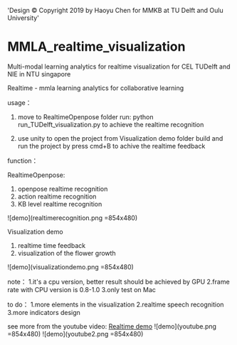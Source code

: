 
'Design © Copyright 2019 by Haoyu Chen for MMKB at TU Delft and Oulu University'

# MMLA_realtime_visualization
Multi-modal learning analytics for realtime visualization for CEL TUDelft and NIE in NTU singapore



Realtime - mmla learning analytics for collaborative learning

usage：
1. move to RealtimeOpenpose folder
run:
python run_TUDelft_visualization.py
to achieve the realtime recognition

2. use unity to open the project from Visualization demo folder
build and run the project by press cmd+B
to achive the realtime feedback


function：

RealtimeOpenpose:
1. openpose realtime recognition
2. action realtime recognition
3. KB level realtime recognition

![demo](realtimerecognition.png =854x480)

Visualization demo
1. realtime time feedback
2. visualization of the flower growth

![demo](visualizationdemo.png =854x480)


note：
1.it's a cpu version, better result should be achieved by GPU
2.frame rate with CPU version is 0.8-1.0
3.only test on Mac


to do：
1.more elements in the visualization
2.realtime speech recognition
3.more indicators design


see more from the youtube video:
[Realtime demo](https://www.youtube.com/watch?v=He0g9OeblY8)
![demo](youtube.png =854x480)
![demo](youtube2.png =854x480)


